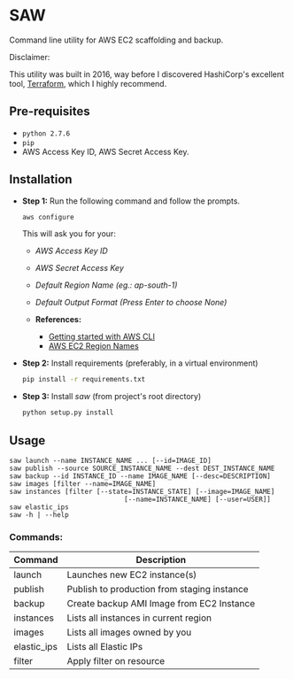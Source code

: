 # SAW

Command line utility for AWS EC2 scaffolding and backup.

Disclaimer:

This utility was built in 2016, way before I discovered HashiCorp's excellent tool, [Terraform](https://www.hashicorp.com/products/terraform), which I highly recommend.

## Pre-requisites

- `python 2.7.6`
- `pip`
- AWS Access Key ID, AWS Secret Access Key.

## Installation

- **Step 1:** Run the following command and follow the prompts.
    
    ```sh
    aws configure
    ```
    
    This will ask you for your:
    - *AWS Access Key ID*
    - *AWS Secret Access Key*
    - *Default Region Name (eg.: ap-south-1)*
    - *Default Output Format (Press Enter to choose None)*

    - **References:**
        - [Getting started with AWS CLI](http://docs.aws.amazon.com/cli/latest/userguide/cli-chap-getting-started.html)
        - [AWS EC2 Region Names](http://docs.aws.amazon.com/general/latest/gr/rande.html#ec2_region)

- **Step 2:** Install requirements (preferably, in a virtual environment)

    ```sh
    pip install -r requirements.txt
    ```

- **Step 3:** Install *saw* (from project's root directory)
        
    ```sh
    python setup.py install
    ```

## Usage
    
    saw launch --name INSTANCE_NAME ... [--id=IMAGE_ID]
    saw publish --source SOURCE_INSTANCE_NAME --dest DEST_INSTANCE_NAME
    saw backup --id INSTANCE_ID --name IMAGE_NAME [--desc=DESCRIPTION]
    saw images [filter --name=IMAGE_NAME]
    saw instances [filter [--state=INSTANCE_STATE] [--image=IMAGE_NAME] 
                                 [--name=INSTANCE_NAME] [--user=USER]]
    saw elastic_ips
    saw -h | --help

### Commands:

| Command     | Description                                 |
|-------------|---------------------------------------------|
| launch      | Launches new EC2 instance(s)                |
| publish     | Publish to production from staging instance |
| backup      | Create backup AMI Image from EC2 Instance   |
| instances   | Lists all instances in current region       |
| images      | Lists all images owned by you               |
| elastic_ips | Lists all Elastic IPs                       |
| filter      | Apply filter on resource                    |
